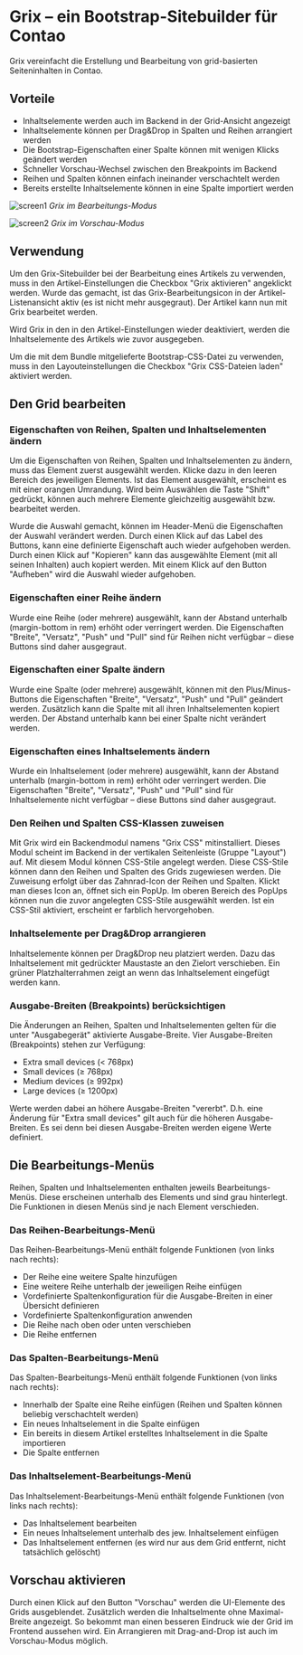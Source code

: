 # Grix – ein Bootstrap-Sitebuilder für Contao


Grix vereinfacht die Erstellung und Bearbeitung von grid-basierten Seiteninhalten in Contao.


## Vorteile
* Inhaltselemente werden auch im Backend in der Grid-Ansicht angezeigt
* Inhaltselemente können per Drag&Drop in Spalten und Reihen arrangiert werden
* Die Bootstrap-Eigenschaften einer Spalte können mit wenigen Klicks geändert werden
* Schneller Vorschau-Wechsel zwischen den Breakpoints im Backend
* Reihen und Spalten können einfach ineinander verschachtelt werden
* Bereits erstellte Inhaltselemente können in eine Spalte importiert werden


![screen1](https://user-images.githubusercontent.com/4385048/103889062-1336f100-50e6-11eb-8844-925954f57a4e.png)
*Grix im Bearbeitungs-Modus*

![screen2](https://user-images.githubusercontent.com/4385048/103889097-23e76700-50e6-11eb-9dbd-29688838b3d2.png)
*Grix im Vorschau-Modus*

## Verwendung
Um den Grix-Sitebuilder bei der Bearbeitung eines Artikels zu verwenden, muss in den Artikel-Einstellungen die Checkbox "Grix aktivieren" angeklickt werden. Wurde das gemacht, ist das Grix-Bearbeitungsicon in der Artikel-Listenansicht aktiv (es ist nicht mehr ausgegraut). Der Artikel kann nun mit Grix bearbeitet werden. 

Wird Grix in den in den Artikel-Einstellungen wieder deaktiviert, werden die Inhaltselemente des Artikels wie zuvor ausgegeben.

Um die mit dem Bundle mitgelieferte Bootstrap-CSS-Datei zu verwenden, muss in den Layouteinstellungen die Checkbox "Grix CSS-Dateien laden" aktiviert werden.


## Den Grid bearbeiten

### Eigenschaften von Reihen, Spalten und Inhaltselementen ändern
Um die Eigenschaften von Reihen, Spalten und Inhaltselementen zu ändern, muss das Element zuerst ausgewählt werden. Klicke dazu in den leeren Bereich des jeweiligen Elements. Ist das Element ausgewählt, erscheint es mit einer orangen Umrandung. Wird beim Auswählen die Taste "Shift" gedrückt, können auch mehrere Elemente gleichzeitig ausgewählt bzw. bearbeitet werden.

Wurde die Auswahl gemacht, können im Header-Menü die Eigenschaften der Auswahl verändert werden. Durch einen Klick auf das Label des Buttons, kann eine definierte Eigenschaft auch wieder aufgehoben werden. Durch einen Klick auf "Kopieren" kann das ausgewählte Element (mit all seinen Inhalten) auch kopiert werden. Mit einem Klick auf den Button "Aufheben" wird die Auswahl wieder aufgehoben.

### Eigenschaften einer Reihe ändern
Wurde eine Reihe (oder mehrere) ausgewählt, kann der Abstand unterhalb (margin-bottom in rem) erhöht oder verringert werden.
Die Eigenschaften "Breite", "Versatz", "Push" und "Pull" sind für Reihen nicht verfügbar – diese Buttons sind daher ausgegraut.

### Eigenschaften einer Spalte ändern
Wurde eine Spalte (oder mehrere) ausgewählt, können  mit den Plus/Minus-Buttons die Eigenschaften "Breite", "Versatz", "Push" und "Pull" geändert werden. Zusätzlich kann die Spalte mit all ihren Inhaltselementen kopiert werden. Der Abstand unterhalb kann bei einer Spalte nicht verändert werden.

### Eigenschaften eines Inhaltselements ändern
Wurde ein Inhaltselement (oder mehrere) ausgewählt, kann der Abstand unterhalb (margin-bottom in rem) erhöht oder verringert werden.
Die Eigenschaften "Breite", "Versatz", "Push" und "Pull" sind für Inhaltselemente nicht verfügbar – diese Buttons sind daher ausgegraut.

### Den Reihen und Spalten CSS-Klassen zuweisen
Mit Grix wird ein Backendmodul namens "Grix CSS" mitinstalliert. Dieses Modul scheint im Backend in der vertikalen Seitenleiste (Gruppe "Layout") auf. Mit diesem Modul können CSS-Stile angelegt werden. Diese CSS-Stile können dann den Reihen und Spalten des Grids zugewiesen werden. Die Zuweisung erfolgt über das Zahnrad-Icon der Reihen und Spalten. Klickt man dieses Icon an, öffnet sich ein PopUp. Im oberen Bereich des PopUps können nun die zuvor angelegten CSS-Stile ausgewählt werden. Ist ein CSS-Stil aktiviert, erscheint er farblich hervorgehoben.

### Inhaltselemente per Drag&Drop arrangieren
Inhaltselemente können per Drag&Drop neu platziert werden. Dazu das Inhaltselement mit gedrückter Maustaste an den Zielort verschieben. Ein grüner Platzhalterrahmen zeigt an wenn das Inhaltselement eingefügt werden kann.

### Ausgabe-Breiten (Breakpoints) berücksichtigen
Die Änderungen an Reihen, Spalten und Inhaltselementen gelten für die unter "Ausgabegerät" aktivierte Ausgabe-Breite. 
Vier Ausgabe-Breiten (Breakpoints) stehen zur Verfügung:
* Extra small devices (< 768px)
* Small devices (≥ 768px)
* Medium devices (≥ 992px)
* Large devices (≥ 1200px)

Werte werden dabei an höhere Ausgabe-Breiten "vererbt". D.h. eine Änderung für "Extra small devices" gilt auch für die höheren Ausgabe-Breiten. Es sei denn bei diesen Ausgabe-Breiten werden eigene Werte definiert.


## Die Bearbeitungs-Menüs 
Reihen, Spalten und Inhaltselementen enthalten jeweils Bearbeitungs-Menüs. Diese erscheinen unterhalb des Elements und sind grau hinterlegt. Die Funktionen in diesen Menüs sind je nach Element verschieden. 

### Das Reihen-Bearbeitungs-Menü
Das Reihen-Bearbeitungs-Menü enthält folgende Funktionen (von links nach rechts):
* Der Reihe eine weitere Spalte hinzufügen
* Eine weitere Reihe unterhalb der jeweiligen Reihe einfügen
* Vordefinierte Spaltenkonfiguration für die Ausgabe-Breiten in einer Übersicht definieren
* Vordefinierte Spaltenkonfiguration anwenden
* Die Reihe nach oben oder unten verschieben
* Die Reihe entfernen

### Das Spalten-Bearbeitungs-Menü
Das Spalten-Bearbeitungs-Menü enthält folgende Funktionen (von links nach rechts):
* Innerhalb der Spalte eine Reihe einfügen (Reihen und Spalten können beliebig verschachtelt werden)
* Ein neues Inhaltselement in die Spalte einfügen
* Ein bereits in diesem Artikel erstelltes Inhaltselement in die Spalte importieren
* Die Spalte entfernen

### Das Inhaltselement-Bearbeitungs-Menü
Das Inhaltselement-Bearbeitungs-Menü enthält folgende Funktionen (von links nach rechts):
* Das Inhaltselement bearbeiten
* Ein neues Inhaltselement unterhalb des jew. Inhaltselement einfügen
* Das Inhaltselement entfernen (es wird nur aus dem Grid entfernt, nicht tatsächlich gelöscht)


## Vorschau aktivieren
Durch einen Klick auf den Button "Vorschau" werden die UI-Elemente des Grids ausgeblendet. Zusätzlich werden die Inhaltselmente ohne Maximal-Breite angezeigt. So bekommt man einen besseren Eindruck wie der Grid im Frontend aussehen wird. Ein Arrangieren mit Drag-and-Drop ist auch im Vorschau-Modus möglich.